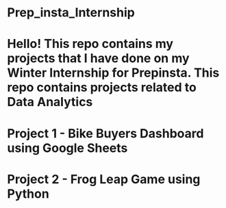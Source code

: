 # Prep_insta_Internship
# Hello! This repo contains my projects that I have done on my Winter Internship for Prepinsta. This repo contains projects related to Data Analytics
# Project 1 - Bike Buyers Dashboard using Google Sheets
# Project 2 - Frog Leap Game using Python
